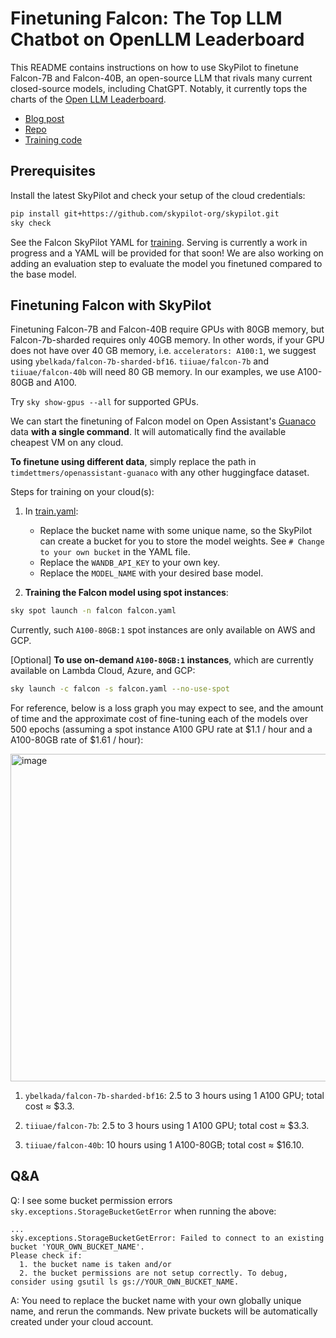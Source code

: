 # Finetuning Falcon: The Top LLM Chatbot on OpenLLM Leaderboard

This README contains instructions on how to use SkyPilot to finetune Falcon-7B and Falcon-40B, an open-source LLM that rivals many current closed-source models, including ChatGPT. Notably, it currently tops the charts of the [Open LLM Leaderboard](https://huggingface.co/spaces/HuggingFaceH4/open_llm_leaderboard).

* [Blog post](https://huggingface.co/blog/falcon)
* [Repo](https://huggingface.co/tiiuae/falcon-40b)
* [Training code](https://gist.github.com/pacman100/1731b41f7a90a87b457e8c5415ff1c14)


## Prerequisites
Install the latest SkyPilot and check your setup of the cloud credentials:
```bash
pip install git+https://github.com/skypilot-org/skypilot.git
sky check
```
See the Falcon SkyPilot YAML for [training](train.yaml). Serving is currently a work in progress and a YAML will be provided for that soon! We are also working on adding an evaluation step to evaluate the model you finetuned compared to the base model.

## Finetuning Falcon with SkyPilot
Finetuning Falcon-7B and Falcon-40B require GPUs with 80GB memory, but Falcon-7b-sharded requires only 40GB memory. In other words, if your GPU does not have over 40 GB memory, i.e. `accelerators: A100:1`, we suggest using `ybelkada/falcon-7b-sharded-bf16`. `tiiuae/falcon-7b` and `tiiuae/falcon-40b` will need 80 GB memory. In our examples, we use A100-80GB and A100. 

Try `sky show-gpus --all` for supported GPUs.

We can start the finetuning of Falcon model on Open Assistant's [Guanaco](https://huggingface.co/datasets/timdettmers/openassistant-guanaco) data **with a single command**. It will automatically find the available cheapest VM on any cloud.

**To finetune using different data**, simply replace the path in `timdettmers/openassistant-guanaco` with any other huggingface dataset.

Steps for training on your cloud(s):

1. In [train.yaml](train.yaml):

    - Replace the bucket name with some unique name, so the SkyPilot can create a bucket for you to store the model weights. See `# Change to your own bucket` in the YAML file. 
    - Replace the `WANDB_API_KEY` to your own key. 
    - Replace the `MODEL_NAME` with your desired base model. 

2.  **Training the Falcon model using spot instances**:

```bash
sky spot launch -n falcon falcon.yaml
```

Currently, such `A100-80GB:1` spot instances are only available on AWS and GCP.

[Optional] **To use on-demand `A100-80GB:1` instances**, which are currently available on Lambda Cloud, Azure, and GCP:
```bash
sky launch -c falcon -s falcon.yaml --no-use-spot
```

For reference, below is a loss graph you may expect to see, and the amount of time and the approximate cost of fine-tuning each of the models over 500 epochs (assuming a spot instance A100 GPU rate at $1.1 / hour and a A100-80GB rate of $1.61 / hour):

<img width="524" alt="image" src="https://imgur.com/BDlHink.png">

1. `ybelkada/falcon-7b-sharded-bf16`: 2.5 to 3 hours using 1 A100 GPU; total cost ≈ $3.3.

2. `tiiuae/falcon-7b`: 2.5 to 3 hours using 1 A100 GPU; total cost ≈ $3.3.

3. `tiiuae/falcon-40b`: 10 hours using 1 A100-80GB; total cost ≈ $16.10.


## Q&A

Q: I see some bucket permission errors `sky.exceptions.StorageBucketGetError` when running the above:
```
...
sky.exceptions.StorageBucketGetError: Failed to connect to an existing bucket 'YOUR_OWN_BUCKET_NAME'.
Please check if:
  1. the bucket name is taken and/or
  2. the bucket permissions are not setup correctly. To debug, consider using gsutil ls gs://YOUR_OWN_BUCKET_NAME.
```

A: You need to replace the bucket name with your own globally unique name, and rerun the commands. New private buckets will be automatically created under your cloud account.
